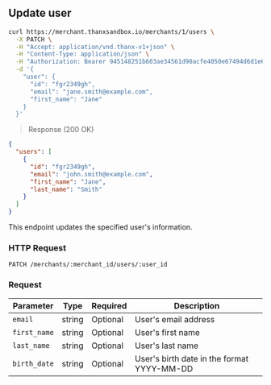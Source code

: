## Update user

```bash
curl https://merchant.thanxsandbox.io/merchants/1/users \
  -X PATCH \
  -H "Accept: application/vnd.thanx-v1+json" \
  -H "Content-Type: application/json" \
  -H "Authorization: Bearer 945148251b603ae34561d90acfe4050e67494d6d1e65d4d3d52798407f03c0bd" \
  -d '{
    "user": {
      "id": "fgr2349gh",
      "email": "jane.smith@example.com",
      "first_name": "Jane"
    }
  }'
```

> Response (200 OK)

```json
{
  "users": [
    {
      "id": "fgr2349gh",
      "email": "john.smith@example.com",
      "first_name": "Jane",
      "last_name": "Smith"
    }
  ]
}
```

This endpoint updates the specified user's information.

### HTTP Request

`PATCH /merchants/:merchant_id/users/:user_id`

### Request

Parameter | Type | Required | Description
--------- | ---- | -------- | -----------
`email` | string | Optional | User's email address
`first_name` | string | Optional | User's first name
`last_name` | string | Optional | User's last name
`birth_date` | string | Optional | User's birth date in the format YYYY-MM-DD
